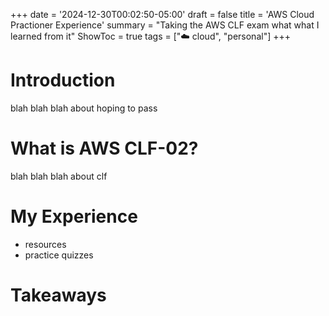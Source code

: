 +++
date = '2024-12-30T00:02:50-05:00'
draft = false
title = 'AWS Cloud Practioner Experience'
summary = "Taking the AWS CLF exam what what I learned from it"
ShowToc = true
tags = ["☁️ cloud", "personal"]
+++

# Introduction
blah blah blah about hoping to pass
# What is AWS CLF-02?
blah blah blah about clf
# My Experience
- resources
- practice quizzes
# Takeaways